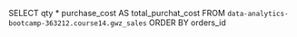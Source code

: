 SELECT qty * purchase_cost AS total_purchat_cost
FROM `data-analytics-bootcamp-363212.course14.gwz_sales` 
ORDER BY orders_id